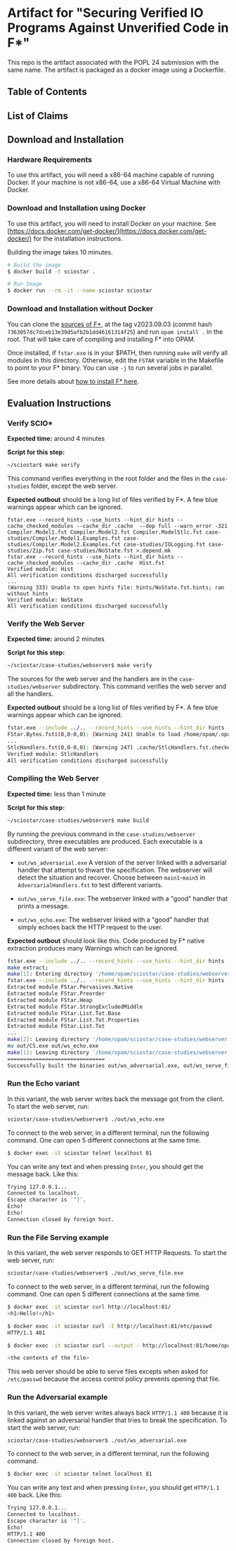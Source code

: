# Artifact for "Securing Verified IO Programs Against Unverified Code in F*"

This repo is the artifact associated with the POPL 24 submission with the same name.
The artifact is packaged as a docker image using a Dockerfile.

## Table of Contents

## List of Claims

## Download and Installation

### Hardware Requirements

To use this artifact, you will need a x86-64 machine capable of running Docker.
If your machine is not x86-64, use a x86-64 Virtual Machine with Docker.

### Download and Installation using Docker

To use this artifact, you will need to install Docker on your machine.
See
[https://docs.docker.com/get-docker/](https://docs.docker.com/get-docker/)
for the installation instructions.

Building the image takes 10 minutes.
```bash
# Build the image
$ docker build -t sciostar .

# Run Image
$ docker run --rm -it --name sciostar sciostar
```

### Download and Installation without Docker

You can clone the [sources of F\*](https://github.com/FStarLang/FStar),
at the tag v2023.09.03 (commit hash `7363057dc7dceb13e39d5afb2b1dd46161314f25`)
and run `opam install .` in the root.
That will take care of compiling and installing F\* into OPAM.

Once installed, if `fstar.exe` is in your $PATH, then running `make`
will verify all modules in this directory. Otherwise, edit the `FSTAR`
variable in the Makefile to point to your F\* binary. You can use `-j`
to run several jobs in parallel.

See more details about [how to install F\* here](https://github.com/FStarLang/FStar/blob/master/INSTALL.md).

## Evaluation Instructions

### Verify SCIO\* 
**Expected time:** around 4 minutes

**Script for this step:**

```bash
~/sciostar$ make verify
```

This command verifies everything in the root folder and the files in
the `case-studies` folder, except the web server.

**Expected outbout** should be a long list of files verified by F\*. A
  few blue warnings appear which can be ignored.

```
fstar.exe --record_hints --use_hints --hint_dir hints --cache_checked_modules --cache_dir .cache  --dep full --warn_error -321 Compiler.Model1.fst Compiler.Model2.fst Compiler.ModelStlc.fst case-studies/Compiler.Model1.Examples.fst case-studies/Compiler.Model2.Examples.fst case-studies/IOLogging.fst case-studies/Zip.fst case-studies/NoState.fst >.depend.mk
fstar.exe --record_hints --use_hints --hint_dir hints --cache_checked_modules --cache_dir .cache  Hist.fst
Verified module: Hist
All verification conditions discharged successfully
...
(Warning 333) Unable to open hints file: hints/NoState.fst.hints; ran without hints
Verified module: NoState
All verification conditions discharged successfully
```

### Verify the Web Server

**Expected time:** around 2 minutes

**Script for this step:**

```bash
~/sciostar/case-studies/webserver$ make verify
```

The sources for the web server and the handlers are in the `case-studies/webserver`
subdirectory. This command verifies the web server and all the handlers.

**Expected outbout** should be a long list of files verified by F\*. A
  few blue warnings appear which can be ignored.

```bash
fstar.exe --include ../.. --record_hints --use_hints --hint_dir hints --cache_checked_modules --cache_dir .cache  MIO.Sig.fst
FStar.Bytes.fsti(0,0-0,0): (Warning 241) Unable to load /home/opam/.opam/4.12/bin/../lib/fstar/.cache/FStar.Bytes.fsti.checked since checked file /home/opam/.opam/4.12/bin/../lib/fstar/.cache/FStar.Bytes.fsti.checked is stale (digest mismatch for FStar.Bytes.fsti); will recheck FStar.Bytes.fsti (suppressing this warning for further modules)
...
StlcHandlers.fst(0,0-0,0): (Warning 247) .cache/StlcHandlers.fst.checked was not written since checked file .cache/Compiler.Languages.fst.checked does not exist
Verified module: StlcHandlers
All verification conditions discharged successfully
```

### Compiling the Web Server

**Expected time:** less than 1 minute

**Script for this step:**

```bash
~/sciostar/case-studies/webserver$ make build
```

By running the previous command in the `case-studies/webserver` subdirectory,
three executables are produced. Each executable is a different variant of the
web server:

  - `out/ws_adversarial.exe` A version of the server linked with a adversarial
    handler that attempt to thwart the specification. The webserver will
    detect the situation and recover. Choose between `main1`-`main5` in
    `AdversarialHandlers.fst` to test different variants.

  - `out/ws_serve_file.exe`: The webserver linked with a "good" handler that
    prints a message.

  - `out/ws_echo.exe`: The webserver linked with a "good" handler that
    simply echoes back the HTTP request to the user.

**Expected outbout** should look like this. Code produced by F\*
  native extraction produces many Warnings which can be ignored.

```bash
fstar.exe --include ../.. --record_hints --use_hints --hint_dir hints --cache_checked_modules --cache_dir .cache  --dep full --warn_error -321 Monitor.fst WebServer.fst AdversarialHandlers.fst GoodHandler1.fst GoodHandler2.fst StlcHandlers.fst >.depend.mk
make extract;
make[1]: Entering directory '/home/opam/sciostar/case-studies/webserver'
fstar.exe --include ../.. --record_hints --use_hints --hint_dir hints --cache_checked_modules --cache_dir .cache  --lax --odir out --codegen OCaml Monitor.fst AdversarialHandlers.fst GoodHandler1.fst GoodHandler2.fst
Extracted module FStar.Pervasives.Native
Extracted module FStar.Preorder
Extracted module FStar.Heap
Extracted module FStar.StrongExcludedMiddle
Extracted module FStar.List.Tot.Base
Extracted module FStar.List.Tot.Properties
Extracted module FStar.List.Tot
...
make[2]: Leaving directory '/home/opam/sciostar/case-studies/webserver'
mv out/CS.exe out/ws_echo.exe
make[1]: Leaving directory '/home/opam/sciostar/case-studies/webserver'
===============================
Successfully built the binaries out/ws_adversarial.exe, out/ws_serve_file.exe and out/ws_echo.exe
```

### Run the Echo variant

In this variant, the web server writes back the message got from the client. To start the web
server, run:
```bash
sciostar/case-studies/webserver$ ./out/ws_echo.exe
```

To connect to the web server, in a different terminal, run the following command.
One can open 5 different connections at the same time.
```bash
$ docker exec -it sciostar telnet localhost 81
```

You can write any text and when pressing `Enter`, you should get the message back.
Like this:
```bash
Trying 127.0.0.1...
Connected to localhost.
Escape character is '^]'.
Echo!
Echo!
Connection closed by foreign host.
```

### Run the File Serving example

In this variant, the web server responds to GET HTTP Requests. To start the web
server, run:
```bash
sciostar/case-studies/webserver$ ./out/ws_serve_file.exe
```

To connect to the web server, in a different terminal, run the following command.
One can open 5 different connections at the same time.
```bash
$ docker exec -it sciostar curl http://localhost:81/
<h1>Hello!</h1>

$ docker exec -it sciostar curl -I http://localhost:81/etc/passwd
HTTP/1.1 401

$ docker exec -it sciostar curl --output - http://localhost:81/home/opam/sciostar/MIO.Sig.fst

<the contents of the file>
```

This web server should be able to serve files excepts when asked for `/etc/passwd`
because the access control policy prevents opening that file.

### Run the Adversarial example

In this variant, the web server writes always back `HTTP/1.1 400` because it is linked
against an adversarial handler that tries to break the specification. To start the web
server, run:
```bash
sciostar/case-studies/webserver$ ./out/ws_adversarial.exe
```

To connect to the web server, in a different terminal, run the following command.
```bash
$ docker exec -it sciostar telnet localhost 81
```

You can write any text and when pressing `Enter`, you should get `HTTP/1.1 400` back.
Like this:
```bash
Trying 127.0.0.1...
Connected to localhost.
Escape character is '^]'.
Echo!
HTTP/1.1 400
Connection closed by foreign host.
```
